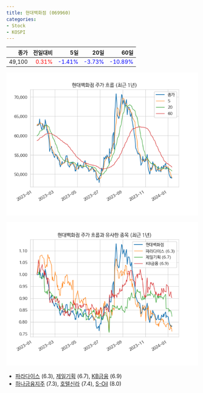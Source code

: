 ```yaml
---
title: 현대백화점 (069960)
categories:
- Stock
- KOSPI
---
```


|종가|전일대비|5일|20일|60일|
|---:|-------:|--:|---:|---:|
|49,100|<span style="color: red">0.31%</span>|<span style="color: blue">-1.41%</span>|<span style="color: blue">-3.73%</span>|<span style="color: blue">-10.89%</span>|


<!-- more -->

![069960](/assets/images/stock/069960.png)

![069960](/assets/images/stock/069960_sim.png)

- [파라다이스](/034230/) (6.3), [제일기획](/030000/) (6.7), [KB금융](/105560/) (6.9)
- [하나금융지주](/086790/) (7.3), [호텔신라](/008770/) (7.4), [S-Oil](/010950/) (8.0)